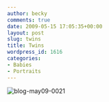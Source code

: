```yaml
---
author: becky
comments: true
date: 2009-05-15 17:05:35+00:00
layout: post
slug: twins
title: Twins
wordpress_id: 1616
categories:
- Babies
- Portraits
---
```


![blog-may09-0021](http://beta.beckyjenson.com/wp-content/uploads/2009/05/blog-may09-0021.jpg)
